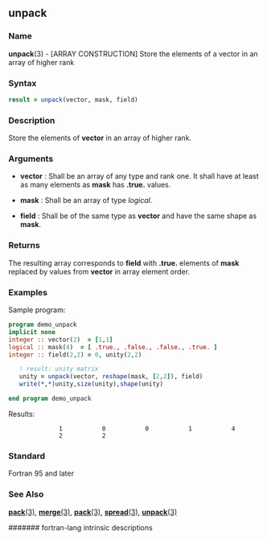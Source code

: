 ## unpack
### __Name__

__unpack__(3) - \[ARRAY CONSTRUCTION\] Store the elements of a vector in an array of higher rank


### __Syntax__
```fortran
result = unpack(vector, mask, field)
```
### __Description__

Store the elements of __vector__ in an array of higher rank.

### __Arguments__

  - __vector__
    : Shall be an array of any type and rank one. It shall have at least
    as many elements as __mask__ has __.true.__ values.

  - __mask__
    : Shall be an array of type _logical_.

  - __field__
    : Shall be of the same type as __vector__ and have the same shape as __mask__.

### __Returns__

The resulting array corresponds to __field__ with __.true.__ elements of __mask__
replaced by values from __vector__ in array element order.

### __Examples__

Sample program:

```fortran
program demo_unpack
implicit none
integer :: vector(2)  = [1,1]
logical :: mask(4)  = [ .true., .false., .false., .true. ]
integer :: field(2,2) = 0, unity(2,2)

   ! result: unity matrix
   unity = unpack(vector, reshape(mask, [2,2]), field)
   write(*,*)unity,size(unity),shape(unity)

end program demo_unpack
```
  Results:
```text
              1           0           0           1           4
              2           2
```
### __Standard__

Fortran 95 and later

### __See Also__

[__pack__(3)](PACK),
[__merge__(3)](MERGE),
[__pack__(3)](PACK),
[__spread__(3)](SPREAD),
[__unpack__(3)](UNPACK)   

####### fortran-lang intrinsic descriptions
